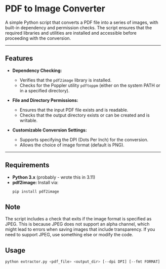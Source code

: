 # PDF to Image Converter

A simple Python script that converts a PDF file into a series of images, with built-in dependency and permission checks. The script ensures that the required libraries and utilities are installed and accessible before proceeding with the conversion.

---

## Features

- **Dependency Checking:**  
  - Verifies that the `pdf2image` library is installed.
  - Checks for the Poppler utility `pdftoppm` (either on the system PATH or in a specified directory).

- **File and Directory Permissions:**  
  - Ensures that the input PDF file exists and is readable.
  - Checks that the output directory exists or can be created and is writable.

- **Customizable Conversion Settings:**  
  - Supports specifying the DPI (Dots Per Inch) for the conversion.
  - Allows the choice of image format (default is PNG).

---

## Requirements

- **Python 3.x** (probably - wrote this in 3.11)
- **pdf2image:** Install via:
  ```bash
  pip install pdf2image

## Note
The script includes a check that exits if the image format is specified as JPEG. This is because JPEG does not support an alpha channel, which might lead to errors when saving images that include transparency. If you need to support JPEG, use something else or modify the code.

## Usage
  ```bash
  python extractor.py <pdf_file> <output_dir> [--dpi DPI] [--fmt FORMAT] [--poppler_path PATH]
